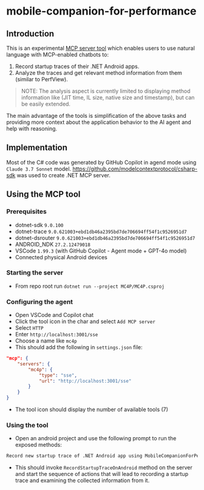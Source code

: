 # mobile-companion-for-performance

## Introduction

This is an experimental [MCP server tool](https://modelcontextprotocol.io/docs/concepts/tools) which enables users to use natural language with MCP-enabled chatbots to:

1. Record startup traces of their .NET Android apps.
2. Analyze the traces and get relevant method information from them (similar to PerfView).

> NOTE: The analysis aspect is currently limited to displaying method information like (JIT time, IL size, native size and timestamp), but can be easily extended.

The main advantage of the tools is simplification of the above tasks and providing more context about the application behavior to the AI agent and help with reasoning.

## Implementation

Most of the C# code was generated by GitHub Copilot in agend mode using `Claude 3.7 Sonnet` model.
https://github.com/modelcontextprotocol/csharp-sdk was used to create .NET MCP server.

## Using the MCP tool

### Prerequisites

- dotnet-sdk `9.0.100`
- dotnet-trace `9.0.621003+ebd1db46a2395bd7de706694ff54f1c9526951d7`
- dotnet-dsrouter `9.0.621003+ebd1db46a2395bd7de706694ff54f1c9526951d7`
- ANDROID_NDK `27.2.12479018`
- VSCode `1.99.3` (with GitHub Copilot - Agent mode + GPT-4o model)
- Connected physical Android devices

### Starting the server

- From repo root run `dotnet run --project MC4P/MC4P.csproj`

### Configuring the agent

- Open VSCode and Copilot chat
- Click the tool icon in the char and select `Add MCP server`
- Select `HTTP`
- Enter `http://localhost:3001/sse`
- Choose a name like `mc4p`
- This should add the following in `settings.json` file:

```json
"mcp": {
    "servers": {
        "mc4p": {
            "type": "sse",
            "url": "http://localhost:3001/sse"
        }
    }
}
```

- The tool icon should display the number of available tools (7)

### Using the tool

- Open an android project and use the following prompt to run the exposed methods:

```txt
Record new startup trace of .NET Android app using MobileCompanionForPerformance tool
```

- This should invoke `RecordStartupTraceOnAndroid` method on the server and start the sequence of actions that will lead to recording a startup trace and examining the collected information from it.
